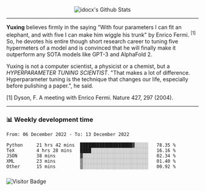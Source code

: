 <div align="center">
    <img align="center" src="https://github-readme-stats.vercel.app/api?username=idocx&show_icons=true&count_private=true&hide_border=true" alt="idocx's Github Stats"></img>
</div>

---

**Yuxing** believes firmly in the saying "With four parameters I can fit an elephant, and with five I can make him wiggle his trunk" by Enrico Fermi. <sup>[1]</sup> So, he devotes his entire though short research career to tuning five hypermeters of a model and is convinced that he will finally make it outperform any SOTA models like GPT-3 and AlphaFold 2.

Yuxing is not a computer scientist, a physicist or a chemist, but a *HYPERPARAMETER TUNING SCIENTIST*. "That makes a lot of difference. Hyperparameter tuning is the technique that changes our life, especially before pulishing a paper.", he said.

[1] Dyson, F. A meeting with Enrico Fermi. Nature 427, 297 (2004).


---

### 📊 Weekly development time
<!--START_SECTION:waka-->

```text
From: 06 December 2022 - To: 13 December 2022

Python     21 hrs 42 mins  ███████████████████▓░░░░░   78.35 %
TeX        4 hrs 28 mins   ████░░░░░░░░░░░░░░░░░░░░░   16.16 %
JSON       38 mins         ▓░░░░░░░░░░░░░░░░░░░░░░░░   02.34 %
XML        23 mins         ▒░░░░░░░░░░░░░░░░░░░░░░░░   01.40 %
Other      15 mins         ▒░░░░░░░░░░░░░░░░░░░░░░░░   00.92 %
```

<!--END_SECTION:waka-->

### 

![Visitor Badge](https://visitor-badge.laobi.icu/badge?page_id=idocx.idocx)